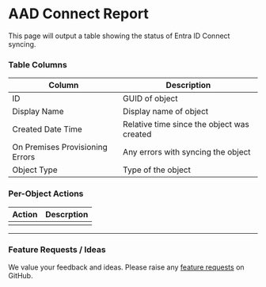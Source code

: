 # AAD Connect Report

This page will output a table showing the status of Entra ID Connect syncing.

### Table Columns

| Column                          | Description                                |
| ------------------------------- | ------------------------------------------ |
| ID                              | GUID of object                             |
| Display Name                    | Display name of object                     |
| Created Date Time               | Relative time since the object was created |
| On Premises Provisioning Errors | Any errors with syncing the object         |
| Object Type                     | Type of the object                         |

### Per-Object Actions

| Action | Descrption |
| ------ | ---------- |
|        |            |

***

### Feature Requests / Ideas

We value your feedback and ideas. Please raise any [feature requests](https://github.com/KelvinTegelaar/CIPP/issues/new?assignees=\&labels=enhancement%2Cno-priority\&projects=\&template=feature.yml\&title=%5BFeature+Request%5D%3A+) on GitHub.
